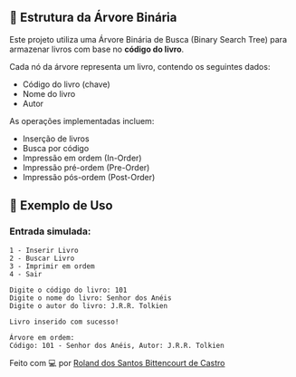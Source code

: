 ## 🌳 Estrutura da Árvore Binária

Este projeto utiliza uma Árvore Binária de Busca (Binary Search Tree) para armazenar livros com base no **código do livro**.

Cada nó da árvore representa um livro, contendo os seguintes dados:
- Código do livro (chave)
- Nome do livro
- Autor

As operações implementadas incluem:
- Inserção de livros
- Busca por código
- Impressão em ordem (In-Order)
- Impressão pré-ordem (Pre-Order)
- Impressão pós-ordem (Post-Order)


## 🧪 Exemplo de Uso

### Entrada simulada:
```text
1 - Inserir Livro
2 - Buscar Livro
3 - Imprimir em ordem
4 - Sair

Digite o código do livro: 101
Digite o nome do livro: Senhor dos Anéis
Digite o autor do livro: J.R.R. Tolkien

Livro inserido com sucesso!

Árvore em ordem:
Código: 101 - Senhor dos Anéis, Autor: J.R.R. Tolkien
```

Feito com 💻 por [Roland dos Santos Bittencourt de Castro](https://github.com/LandsBitt)



